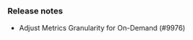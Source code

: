 ### Release notes

<!-- Please add your release notes in the following format:
- My change description (#PR)
-->
- Adjust Metrics Granularity for On-Demand (#9976)
